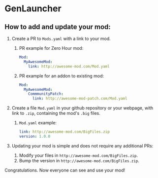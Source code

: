 # GenLauncher

## How to add and update your mod:

1. Create a PR to `Mods.yaml` with a link to your mod.
    1. PR example for Zero Hour mod:
        ```yaml
        Mod:
          MyAwesomeMod:
            link: http://awesome-mod.com/Mod.yaml
        ```
    2. PR example for an addon to existing mod:
        ```yaml
        Mod:
          MyAwesomeMod:
            CommmunityPatch:
              link: http://awesome-mod-patch.com/Mod.yaml
        ```
2. Create a file `Mod.yaml` in your github repository or your webpage, with link to `.zip`, containing the mod's `.big` files.
    1. `Mod.yaml` example:
         ```yaml
         link: http://awesome-mod.com/BigFiles.zip
         version: 1.0.0
         ```

3. Updating your mod is simple and does not require any additional PRs:
    1. Modify your files in `http://awesome-mod.com/BigFiles.zip`.
    2. Bump the version in `http://awesome-mod.com/BigFiles.zip`.

Congratulations. Now everyone can see and use your mod!
